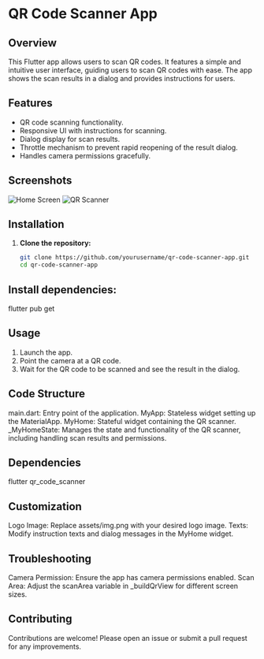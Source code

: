 # QR Code Scanner App

## Overview

This Flutter app allows users to scan QR codes. It features a simple and intuitive user interface, guiding users to scan QR codes with ease. The app shows the scan results in a dialog and provides instructions for users.

## Features

- QR code scanning functionality.
- Responsive UI with instructions for scanning.
- Dialog display for scan results.
- Throttle mechanism to prevent rapid reopening of the result dialog.
- Handles camera permissions gracefully.

## Screenshots

![Home Screen](assets/screenshot1.png)
![QR Scanner](assets/screenshot2.png)

## Installation

1. **Clone the repository:**
   ```bash
   git clone https://github.com/yourusername/qr-code-scanner-app.git
   cd qr-code-scanner-app

## Install dependencies:

flutter pub get

## Usage

1. Launch the app.
2. Point the camera at a QR code.
3. Wait for the QR code to be scanned and see the result in the dialog.

## Code Structure

main.dart: Entry point of the application.
MyApp: Stateless widget setting up the MaterialApp.
MyHome: Stateful widget containing the QR scanner.
_MyHomeState: Manages the state and functionality of the QR scanner, including handling scan results and permissions.

## Dependencies

flutter
qr_code_scanner

## Customization

Logo Image: Replace assets/img.png with your desired logo image.
Texts: Modify instruction texts and dialog messages in the MyHome widget.

## Troubleshooting

Camera Permission: Ensure the app has camera permissions enabled.
Scan Area: Adjust the scanArea variable in _buildQrView for different screen sizes.

## Contributing

Contributions are welcome! Please open an issue or submit a pull request for any improvements.
